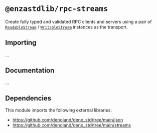 # `@enzastdlib/rpc-streams`

Create fully typed and validated RPC clients and servers using a pair of [`ReadableStream`](https://developer.mozilla.org/en-US/docs/Web/API/ReadableStream) / [`WritableStream`](https://developer.mozilla.org/en-US/docs/Web/API/WritableStream) instances as the transport.

## Importing

...

## Documentation

...

## Dependencies

This module imports the following external libraries:

- https://github.com/denoland/deno_std/tree/main/json
- https://github.com/denoland/deno_std/tree/main/streams
